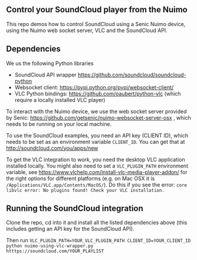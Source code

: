 ## Control your SoundCloud player from the Nuimo ##

This repo demos how to control SoundCloud using a Senic Nuimo device, using the Nuimo web socket server, VLC and the SoundCloud API. 

## Dependencies 

We us the following Python libraries 
 * SoundCloud API wrapper https://github.com/soundcloud/soundcloud-python
 * Websocket client: https://pypi.python.org/pypi/websocket-client/
 * VLC Python bindings: https://github.com/oaubert/python-vlc (which require a locally installed VLC player)

To interact with the Nuimo device, we use the web socket server provided by Senic: https://github.com/getsenic/nuimo-websocket-server-osx , which needs to be running on your local machine.

To use the SoundCloud examples, you need an API key (CLIENT ID), which needs to be set as an environment variable `CLIENT_ID`. You can get that at http://soundcloud.com/you/apps/new

To get the VLC integration to work, you need the desktop VLC application installed locally. You might also need to set a `VLC_PLUGIN_PATH` environment variable, see https://www.vlchelp.com/install-vlc-media-player-addon/ for the right options for different platforms (e.g. on Mac OSX it is `/Applications/VLC.app/Contents/MacOS/`). Do this if you see the error: `core libvlc error: No plugins found! Check your VLC installation.` 

## Running the SoundCloud integration

Clone the repo, cd into it and install all the listed dependencies above (this includes getting an API key for the SoundCloud API).

Then run `VLC_PLUGIN_PATH=YOUR_VLC_PLUGIN_PATH CLIENT_ID=YOUR_CLIENT_ID python nuimo-using-vlc-wrapper.py htttps://soundcloud.com/YOUR_PLAYLIST`
